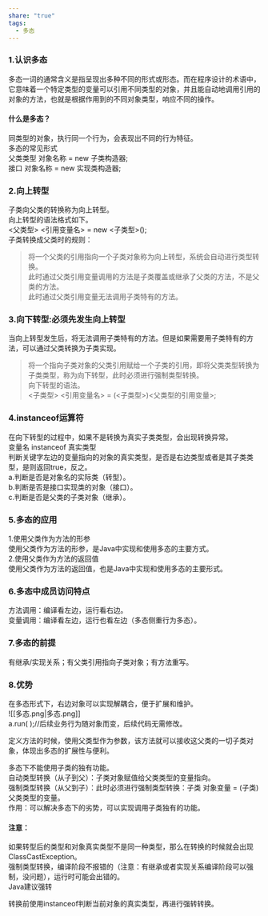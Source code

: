 ```yaml
---
share: "true"
tags:
  - 多态
---
```

### 1.认识多态  
多态一词的通常含义是指呈现出多种不同的形式或形态。而在程序设计的术语中，它意味着一个特定类型的变量可以引用不同类型的对象，并且能自动地调用引用的对象的方法，也就是根据作用到的不同对象类型，响应不同的操作。  
#### 什么是多态？  
同类型的对象，执行同一个行为，会表现出不同的行为特征。  
多态的常见形式  
父类类型 对象名称 = new 子类构造器;  
接口 对象名称 = new 实现类构造器;  
### 2.向上转型  
子类向父类的转换称为向上转型。  
向上转型的语法格式如下。  
<父类型> <引用变量名> = new <子类型>();  
子类转换成父类时的规则：  
>将一个父类的引用指向一个子类对象称为向上转型，系统会自动进行类型转换。  
>此时通过父类引用变量调用的方法是子类覆盖或继承了父类的方法，不是父类的方法。  
>此时通过父类引用变量无法调用子类特有的方法。  
### 3.向下转型:必须先发生向上转型  
当向上转型发生后，将无法调用子类特有的方法。但是如果需要用子类特有的方法，可以通过父类转换为子类实现。  
>将一个指向子类对象的父类引用赋给一个子类的引用，即将父类类型转换为子类类型，称为向下转型，此时必须进行强制类型转换。  
>向下转型的语法。  
><子类型> <引用变量名> = (<子类型>)<父类型的引用变量>;  
### 4.instanceof运算符  
在向下转型的过程中，如果不是转换为真实子类类型，会出现转换异常。  
变量名 instanceof 真实类型  
判断关键字左边的变量指向的对象的真实类型，是否是右边类型或者是其子类类型，是则返回true，反之。  
a.判断是否是对象名的实际类（转型）。  
b.判断是否是接口实现类的对象（接口）。  
c.判断是否是父类的子类对象（继承）。  
### 5.多态的应用  
1.使用父类作为方法的形参  
使用父类作为方法的形参，是Java中实现和使用多态的主要方式。  
2.使用父类作为方法的返回值  
使用父类作为方法的返回值，也是Java中实现和使用多态的主要形式。  
### 6.多态中成员访问特点  
方法调用：编译看左边，运行看右边。  
变量调用：编译看左边，运行也看左边（多态侧重行为多态）。  
### 7.多态的前提  
有继承/实现关系；有父类引用指向子类对象；有方法重写。  
### 8.优势  
在多态形式下，右边对象可以实现解耦合，便于扩展和维护。  
![[多态.png|多态.png]]  
a.run( );//后续业务行为随对象而变，后续代码无需修改。  
  
定义方法的时候，使用父类型作为参数，该方法就可以接收这父类的一切子类对象，体现出多态的扩展性与便利。  
  
多态下不能使用子类的独有功能。  
自动类型转换（从子到父）：子类对象赋值给父类类型的变量指向。  
强制类型转换（从父到子）：此时必须进行强制类型转换：子类 对象变量 = (子类)父类类型的变量。  
作用：可以解决多态下的劣势，可以实现调用子类独有的功能。  
#### 注意：  
如果转型后的类型和对象真实类型不是同一种类型，那么在转换的时候就会出现ClassCastException。  
强制类型转换，编译阶段不报错的（注意：有继承或者实现关系编译阶段可以强制，没问题），运行时可能会出错的。  
Java建议强转  
  
转换前使用instanceof判断当前对象的真实类型，再进行强转转换。  
  
  
  
  
  
  
  
